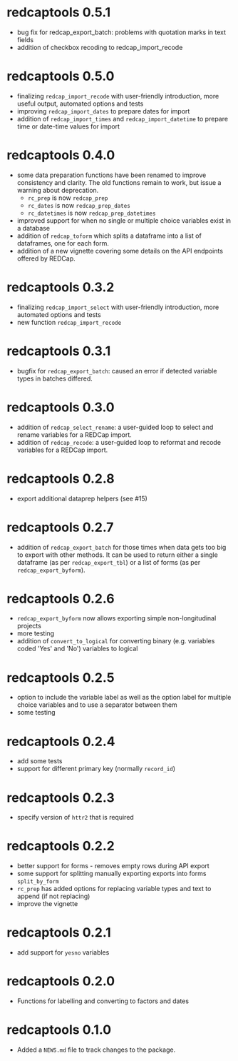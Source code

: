 # redcaptools 0.5.1

* bug fix for redcap_export_batch: problems with quotation marks in text fields
* addition of checkbox recoding to redcap_import_recode

# redcaptools 0.5.0

* finalizing `redcap_import_recode` with user-friendly introduction, more useful output, automated options and tests
* improving `redcap_import_dates` to prepare dates for import
* addition of `redcap_import_times` and `redcap_import_datetime` to prepare time or date-time values for import

# redcaptools 0.4.0

* some data preparation functions have been renamed to improve consistency and clarity. The old functions remain to work, but issue a warning about deprecation.
  * `rc_prep` is now `redcap_prep`
  * `rc_dates` is now `redcap_prep_dates`
  * `rc_datetimes` is now `redcap_prep_datetimes`
* improved support for when no single or multiple choice variables exist in a database
* addition of `redcap_toform` which splits a dataframe into a list of dataframes, one for each form.
* addition of a new vignette covering some details on the API endpoints offered by REDCap.

# redcaptools 0.3.2

* finalizing `redcap_import_select` with user-friendly introduction, more automated options and tests
* new function `redcap_import_recode`

# redcaptools 0.3.1

* bugfix for `redcap_export_batch`: caused an error if detected variable types in batches differed. 

# redcaptools 0.3.0

* addition of `redcap_select_rename`: a user-guided loop to select and rename variables for a REDCap import.
* addition of `redcap_recode`: a user-guided loop to reformat and recode variables for a REDCap import.

# redcaptools 0.2.8

* export additional dataprep helpers (see #15)

# redcaptools 0.2.7

* addition of `redcap_export_batch` for those times when data gets too big to export with other methods. It can be used to return either a single dataframe (as per `redcap_export_tbl`) or a list of forms (as per `redcap_export_byform`).

# redcaptools 0.2.6

* `redcap_export_byform` now allows exporting simple non-longitudinal projects
* more testing
* addition of `convert_to_logical` for converting binary (e.g. variables coded 'Yes' and 'No') variables to logical

# redcaptools 0.2.5

* option to include the variable label as well as the option label for multiple choice variables and to use a separator between them
* some testing

# redcaptools 0.2.4

* add some tests
* support for different primary key (normally `record_id`)

# redcaptools 0.2.3

* specify version of `httr2` that is required

# redcaptools 0.2.2

* better support for forms - removes empty rows during API export
* some support for splitting manually exporting exports into forms `split_by_form`
* `rc_prep` has added options for replacing variable types and text to append (if not replacing)
* improve the vignette

# redcaptools 0.2.1

* add support for `yesno` variables

# redcaptools 0.2.0

* Functions for labelling and converting to factors and dates

# redcaptools 0.1.0

* Added a `NEWS.md` file to track changes to the package.
